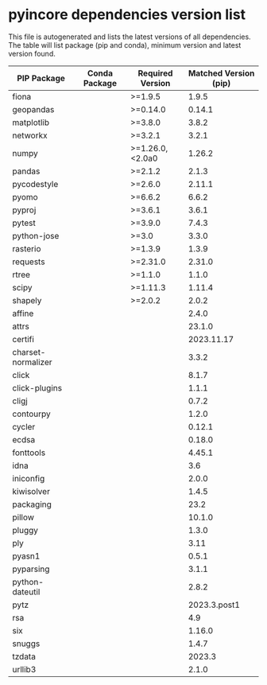 # pyincore dependencies version list

This file is autogenerated and lists the latest versions of all dependencies. The table will list package (pip and conda), minimum version and latest version found.

| PIP Package | Conda Package | Required Version | Matched Version (pip) |
|-------------|---------------|------------------|-----------------------|
| fiona | | \>=1.9.5| 1.9.5 |
| geopandas | | \>=0.14.0| 0.14.1 |
| matplotlib | | \>=3.8.0| 3.8.2 |
| networkx | | \>=3.2.1| 3.2.1 |
| numpy | | \>=1.26.0,\<2.0a0| 1.26.2 |
| pandas | | \>=2.1.2| 2.1.3 |
| pycodestyle | | \>=2.6.0| 2.11.1 |
| pyomo | | \>=6.6.2| 6.6.2 |
| pyproj | | \>=3.6.1| 3.6.1 |
| pytest | | \>=3.9.0| 7.4.3 |
| python-jose | | \>=3.0| 3.3.0 |
| rasterio | | \>=1.3.9| 1.3.9 |
| requests | | \>=2.31.0| 2.31.0 |
| rtree | | \>=1.1.0| 1.1.0 |
| scipy | | \>=1.11.3| 1.11.4 |
| shapely | | \>=2.0.2| 2.0.2 |
| affine | | | 2.4.0 |
| attrs | | | 23.1.0 |
| certifi | | | 2023.11.17 |
| charset-normalizer | | | 3.3.2 |
| click | | | 8.1.7 |
| click-plugins | | | 1.1.1 |
| cligj | | | 0.7.2 |
| contourpy | | | 1.2.0 |
| cycler | | | 0.12.1 |
| ecdsa | | | 0.18.0 |
| fonttools | | | 4.45.1 |
| idna | | | 3.6 |
| iniconfig | | | 2.0.0 |
| kiwisolver | | | 1.4.5 |
| packaging | | | 23.2 |
| pillow | | | 10.1.0 |
| pluggy | | | 1.3.0 |
| ply | | | 3.11 |
| pyasn1 | | | 0.5.1 |
| pyparsing | | | 3.1.1 |
| python-dateutil | | | 2.8.2 |
| pytz | | | 2023.3.post1 |
| rsa | | | 4.9 |
| six | | | 1.16.0 |
| snuggs | | | 1.4.7 |
| tzdata | | | 2023.3 |
| urllib3 | | | 2.1.0 |
